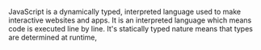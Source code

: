 JavaScript is a dynamically typed, interpreted language used to make interactive websites and apps. It is an interpreted language which means code is executed line by line. It's statically typed nature means that types are determined at runtime,